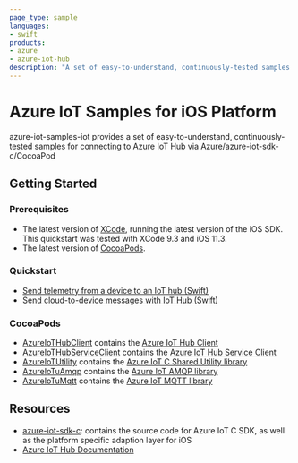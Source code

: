 ```yaml
---
page_type: sample
languages:
- swift
products:
- azure
- azure-iot-hub
description: "A set of easy-to-understand, continuously-tested samples for connecting to Azure IoT Hub via Azure/azure-iot-sdk-c/CocoaPod."
---
```


# Azure IoT Samples for iOS Platform

azure-iot-samples-iot provides a set of easy-to-understand, continuously-tested samples for connecting to Azure IoT Hub via Azure/azure-iot-sdk-c/CocoaPod

## Getting Started

### Prerequisites

- The latest version of [XCode](https://developer.apple.com/xcode/), running the latest version of the iOS SDK. This quickstart was tested with XCode 9.3 and iOS 11.3.
- The latest version of [CocoaPods](https://guides.cocoapods.org/using/getting-started.html).

### Quickstart

- [Send telemetry from a device to an IoT hub (Swift)](https://docs.microsoft.com/azure/iot-hub/quickstart-send-telemetry-ios)
- [Send cloud-to-device messages with IoT Hub (Swift)](https://docs.microsoft.com/azure/iot-hub/iot-hub-ios-swift-c2d)

### CocoaPods
* [AzureIoTHubClient](https://cocoapods.org/pods/AzureIoTHubClient) contains the [Azure IoT Hub Client](https://github.com/azure/azure-iot-sdk-c)
* [AzureIoTHubServiceClient](https://cocoapods.org/pods/AzureIoTHubServiceClient) contains the [Azure IoT Hub Service Client](https://github.com/azure/azure-iot-sdk-c)
* [AzureIoTUtility](https://cocoapods.org/pods/AzureIoTUtility) contains the [Azure IoT C Shared Utility library](https://github.com/Azure/azure-c-shared-utility)
* [AzureIoTuAmqp](https://cocoapods.org/pods/AzureIoTuAmqp) contains the [Azure IoT AMQP library](https://github.com/Azure/azure-uamqp-c)
* [AzureIoTuMqtt](https://cocoapods.org/pods/AzureIoTuMqtt) contains the [Azure IoT MQTT library](https://github.com/Azure/azure-umqtt-c)

## Resources

- [azure-iot-sdk-c](https://github.com/Azure/azure-iot-sdk-c): contains the source code for Azure IoT C SDK, as well as the platform specific adaption layer for iOS
- [Azure IoT Hub Documentation](https://docs.microsoft.com/azure/iot-hub/)

